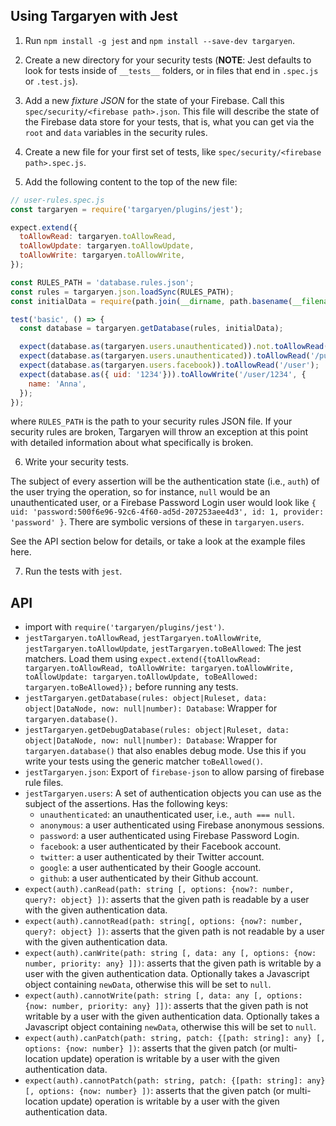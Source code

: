
## Using Targaryen with Jest

1. Run `npm install -g jest` and `npm install --save-dev targaryen`.

2. Create a new directory for your security tests (**NOTE**: Jest defaults to look for tests inside of `__tests__` folders, or in files that end in `.spec.js` or `.test.js`).

3. Add a new *fixture JSON* for the state of your Firebase. Call this `spec/security/<firebase path>.json`. This file will describe the state of the Firebase data store for your tests, that is, what you can get via the `root` and `data` variables in the security rules.

4. Create a new file for your first set of tests, like `spec/security/<firebase path>.spec.js`.

5. Add the following content to the top of the new file:

```js
// user-rules.spec.js
const targaryen = require('targaryen/plugins/jest');

expect.extend({
  toAllowRead: targaryen.toAllowRead,
  toAllowUpdate: targaryen.toAllowUpdate,
  toAllowWrite: targaryen.toAllowWrite,
});

const RULES_PATH = 'database.rules.json';
const rules = targaryen.json.loadSync(RULES_PATH);
const initialData = require(path.join(__dirname, path.basename(__filename, '.spec.js') + '.json'));

test('basic', () => {
  const database = targaryen.getDatabase(rules, initialData);

  expect(database.as(targaryen.users.unauthenticated)).not.toAllowRead('/user');
  expect(database.as(targaryen.users.unauthenticated)).toAllowRead('/public');
  expect(database.as(targaryen.users.facebook)).toAllowRead('/user');
  expect(database.as({ uid: '1234'})).toAllowWrite('/user/1234', {
    name: 'Anna',
  });
});
```

where `RULES_PATH` is the path to your security rules JSON file. If your security rules are broken, Targaryen will throw an exception at this point with detailed information about what specifically is broken.

6. Write your security tests.

The subject of every assertion will be the authentication state (i.e., `auth`) of the user trying the operation, so for instance, `null` would be an unauthenticated user, or a Firebase Password Login user would look like `{ uid: 'password:500f6e96-92c6-4f60-ad5d-207253aee4d3', id: 1, provider: 'password' }`. There are symbolic versions of these in `targaryen.users`.

See the API section below for details, or take a look at the example files here.

7. Run the tests with `jest`.

## API

- import with `require('targaryen/plugins/jest')`.
- `jestTargaryen.toAllowRead`, `jestTargaryen.toAllowWrite`, `jestTargaryen.toAllowUpdate`, `jestTargaryen.toBeAllowed`: The jest matchers. Load them using `expect.extend({toAllowRead: targaryen.toAllowRead, toAllowWrite: targaryen.toAllowWrite, toAllowUpdate: targaryen.toAllowUpdate, toBeAllowed: targaryen.toBeAllowed});` before running any tests.
- `jestTargaryen.getDatabase(rules: object|Ruleset, data: object|DataNode, now: null|number): Database`: Wrapper for `targaryen.database()`.
- `jestTargaryen.getDebugDatabase(rules: object|Ruleset, data: object|DataNode, now: null|number): Database`: Wrapper for `targaryen.database()` that also enables debug mode. Use this if you write your tests using the generic matcher `toBeAllowed()`.
- `jestTargaryen.json`: Export of `firebase-json` to allow parsing of firebase rule files.
- `jestTargaryen.users`: A set of authentication objects you can use as the subject of the assertions. Has the following keys:
  - `unauthenticated`: an unauthenticated user, i.e., `auth === null`.
  - `anonymous`: a user authenticated using Firebase anonymous sessions.
  - `password`: a user authenticated using Firebase Password Login.
  - `facebook`: a user authenticated by their Facebook account.
  - `twitter`: a user authenticated by their Twitter account.
  - `google`: a user authenticated by their Google account.
  - `github`: a user authenticated by their Github account.
- `expect(auth).canRead(path: string [, options: {now?: number, query?: object} ])`: asserts that the given path is readable by a user with the given authentication data.
- `expect(auth).cannotRead(path: string[, options: {now?: number, query?: object} ])`: asserts that the given path is not readable by a user with the given authentication data.
- `expect(auth).canWrite(path: string [, data: any [, options: {now: number, priority: any} ]])`: asserts that the given path is writable by a user with the given authentication data. Optionally takes a Javascript object containing `newData`, otherwise this will be set to `null`.
- `expect(auth).cannotWrite(path: string [, data: any [, options: {now: number, priority: any} ]])`: asserts that the given path is not writable by a user with the given authentication data. Optionally takes a Javascript object containing `newData`, otherwise this will be set to `null`.
- `expect(auth).canPatch(path: string, patch: {[path: string]: any} [, options: {now: number} ])`: asserts that the given patch (or multi-location update) operation is writable by a user with the given authentication data.
- `expect(auth).cannotPatch(path: string, patch: {[path: string]: any} [, options: {now: number} ])`: asserts that the given patch (or multi-location update) operation is writable by a user with the given authentication data.

